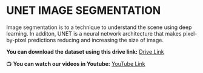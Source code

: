 # UNET IMAGE SEGMENTATION
Image segmentation is to a technique to understand the scene using deep learning. In additon, UNET is a neural network architecture that makes pixel-by-pixel predictions reducing and increasing the size of image.

**You can download the dataset using this drive link:** [Drive Link](https://drive.google.com/file/d/1Ty-RW_BWYqzanvGBGYWIMXU_dkjCLzwu/view?usp=sharing)


📺 **You can watch our videos in Youtube:** [YouTube Link](https://youtu.be/xvXsnyDzLlo?si=4APgFBBR7tfVYsWi)
